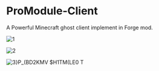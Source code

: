 # ProModule-Client
A Powerful Minecraft ghost client implement in Forge mod.

![1](https://user-images.githubusercontent.com/47351250/186875057-91d7a2d8-64ea-4115-bf0f-aa347cea8433.png)    

![2](https://user-images.githubusercontent.com/47351250/186875989-51a1ffbc-08e4-44b7-a5f8-9ed63ae81239.png)

![3}P_(BD2KMV $H1TM(LE0 T](https://user-images.githubusercontent.com/47351250/190881891-259a75a6-0910-48f1-8dbc-1271ebe449d7.png)
